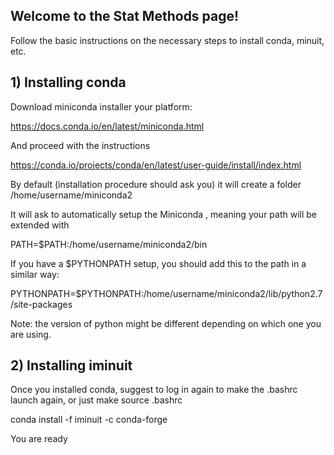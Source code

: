 ## Welcome to the Stat Methods page!

Follow the basic instructions on the necessary steps to install conda, minuit, etc. 

## 1) Installing conda

Download miniconda installer your platform:

https://docs.conda.io/en/latest/miniconda.html

And proceed with the instructions

https://conda.io/projects/conda/en/latest/user-guide/install/index.html

By default (installation procedure should ask you) it will create a folder /home/username/miniconda2

It will ask to automatically setup the Miniconda , meaning your path will be extended with

PATH=$PATH:/home/username/miniconda2/bin

If you have a $PYTHONPATH setup, you should add this to the path in a similar way:

PYTHONPATH=$PYTHONPATH:/home/username/miniconda2/lib/python2.7/site-packages

Note: the version of python might be different depending on which one you are using.

## 2) Installing iminuit

Once you installed conda, suggest to log in again to make the .bashrc launch again, or just make source .bashrc

conda install -f iminuit -c conda-forge

You are ready 
